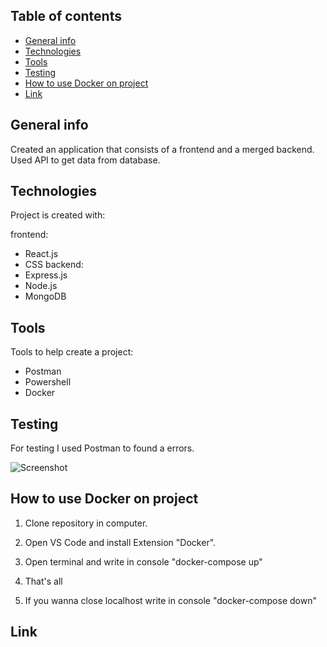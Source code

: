 ## Table of contents

- [General info](#general-info)
- [Technologies](#technologies)
- [Tools](#tools)
- [Testing](#testing)
- [How to use Docker on project](#Docker)
- [Link](#link)

## General info

Created an application that consists of a frontend and a merged backend.
Used API to get data from database.

## Technologies

Project is created with:

frontend:

- React.js
- CSS
  backend:
- Express.js
- Node.js
- MongoDB

## Tools

Tools to help create a project:

- Postman
- Powershell
- Docker

## Testing

For testing I used Postman to found a errors.

![Screenshot](testing.PNG)

## How to use Docker on project

1. Clone repository in computer.

2. Open VS Code and install Extension "Docker".

3. Open terminal and write in console "docker-compose up"

4. That's all

5. If you wanna close localhost write in console "docker-compose down"

## Link
